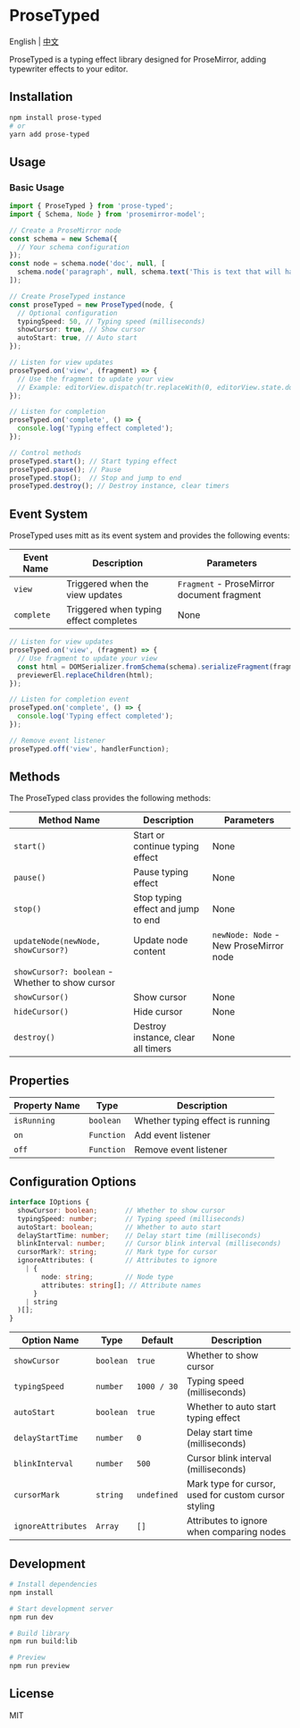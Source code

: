 # ProseTyped

English | [中文](./README_CN.md)

ProseTyped is a typing effect library designed for ProseMirror, adding typewriter effects to your editor.

## Installation

```bash
npm install prose-typed
# or
yarn add prose-typed
```

## Usage

### Basic Usage

```typescript
import { ProseTyped } from 'prose-typed';
import { Schema, Node } from 'prosemirror-model';

// Create a ProseMirror node
const schema = new Schema({
  // Your schema configuration
});
const node = schema.node('doc', null, [
  schema.node('paragraph', null, schema.text('This is text that will have a typing effect'))
]);

// Create ProseTyped instance
const proseTyped = new ProseTyped(node, {
  // Optional configuration
  typingSpeed: 50, // Typing speed (milliseconds)
  showCursor: true, // Show cursor
  autoStart: true, // Auto start
});

// Listen for view updates
proseTyped.on('view', (fragment) => {
  // Use the fragment to update your view
  // Example: editorView.dispatch(tr.replaceWith(0, editorView.state.doc.content.size, fragment));
});

// Listen for completion
proseTyped.on('complete', () => {
  console.log('Typing effect completed');
});

// Control methods
proseTyped.start(); // Start typing effect
proseTyped.pause(); // Pause
proseTyped.stop();  // Stop and jump to end
proseTyped.destroy(); // Destroy instance, clear timers
```

## Event System

ProseTyped uses mitt as its event system and provides the following events:

| Event Name | Description | Parameters |
| ---------- | ----------- | ---------- |
| `view` | Triggered when the view updates | `Fragment` - ProseMirror document fragment |
| `complete` | Triggered when typing effect completes | None |

```typescript
// Listen for view updates
proseTyped.on('view', (fragment) => {
  // Use fragment to update your view
  const html = DOMSerializer.fromSchema(schema).serializeFragment(fragment);
  previewerEl.replaceChildren(html);
});

// Listen for completion event
proseTyped.on('complete', () => {
  console.log('Typing effect completed');
});

// Remove event listener
proseTyped.off('view', handlerFunction);
```

## Methods

The ProseTyped class provides the following methods:

| Method Name | Description | Parameters |
| ----------- | ----------- | ---------- |
| `start()` | Start or continue typing effect | None |
| `pause()` | Pause typing effect | None |
| `stop()` | Stop typing effect and jump to end | None |
| `updateNode(newNode, showCursor?)` | Update node content | `newNode: Node` - New ProseMirror node  
`showCursor?: boolean` - Whether to show cursor |
| `showCursor()` | Show cursor | None |
| `hideCursor()` | Hide cursor | None |
| `destroy()` | Destroy instance, clear all timers | None |

## Properties

| Property Name | Type | Description |
| ------------- | ---- | ----------- |
| `isRunning` | `boolean` | Whether typing effect is running |
| `on` | `Function` | Add event listener |
| `off` | `Function` | Remove event listener |

## Configuration Options

```typescript
interface IOptions {
  showCursor: boolean;       // Whether to show cursor
  typingSpeed: number;       // Typing speed (milliseconds)
  autoStart: boolean;        // Whether to auto start
  delayStartTime: number;    // Delay start time (milliseconds)
  blinkInterval: number;     // Cursor blink interval (milliseconds)
  cursorMark?: string;       // Mark type for cursor
  ignoreAttributes: (        // Attributes to ignore
    | {
        node: string;        // Node type
        attributes: string[]; // Attribute names
      }
    | string
  )[];
}
```

| Option Name | Type | Default | Description |
| ----------- | ---- | ------- | ----------- |
| `showCursor` | `boolean` | `true` | Whether to show cursor |
| `typingSpeed` | `number` | `1000 / 30` | Typing speed (milliseconds) |
| `autoStart` | `boolean` | `true` | Whether to auto start typing effect |
| `delayStartTime` | `number` | `0` | Delay start time (milliseconds) |
| `blinkInterval` | `number` | `500` | Cursor blink interval (milliseconds) |
| `cursorMark` | `string` | `undefined` | Mark type for cursor, used for custom cursor styling |
| `ignoreAttributes` | `Array` | `[]` | Attributes to ignore when comparing nodes |

## Development

```bash
# Install dependencies
npm install

# Start development server
npm run dev

# Build library
npm run build:lib

# Preview
npm run preview
```

## License

MIT
